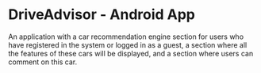 # DriveAdvisor - Android App
An application with a car recommendation engine section for users who have registered in the system or logged in as a guest, a section where all the features of these cars will be displayed, and a section where users can comment on this car.

